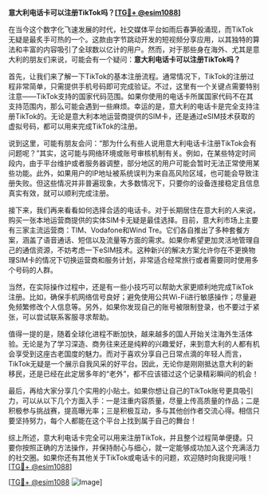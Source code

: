 **意大利电话卡可以注册TikTok吗？[[TG💪+ @esim1088](https://t.me/s/esim1088)]**

在当今这个数字化飞速发展的时代，社交媒体平台如雨后春笋般涌现，而TikTok无疑是最炙手可热的一个。这款由字节跳动开发的短视频分享应用，以其独特的算法和丰富的内容吸引了全球数以亿计的用户。然而，对于那些身在海外、尤其是意大利的朋友们来说，可能会有一个疑问：**意大利电话卡可以注册TikTok吗？**

首先，让我们来了解一下TikTok的基本注册流程。通常情况下，TikTok的注册过程非常简单，只需提供手机号码即可完成验证。不过，这里有一个关键点需要特别注意——TikTok支持的国家代码范围。如果你使用的电话卡所属国家代码不在其支持范围内，那么可能会遇到一些麻烦。幸运的是，意大利的电话卡是完全支持注册TikTok的。无论是意大利本地运营商提供的SIM卡，还是通过eSIM技术获取的虚拟号码，都可以用来完成TikTok的注册。

说到这里，可能有朋友会问：“那为什么有些人说用意大利电话卡注册TikTok会有问题呢？”其实，这可能与网络环境或账号审核机制有关。例如，在某些特定时间段内，由于平台维护或者服务器调整，部分地区的用户可能会暂时无法正常使用某些功能。此外，如果用户的IP地址被系统误判为来自高风险区域，也可能会导致注册失败。但这些情况并非普遍现象，大多数情况下，只要你的设备连接稳定且信息真实有效，就可以顺利完成注册。

接下来，我们再来看看如何选择合适的电话卡。对于长期居住在意大利的人来说，购买一张本地运营商提供的实体SIM卡无疑是最佳选择。目前，意大利市场上主要有三家主流运营商：TIM、Vodafone和Wind Tre。它们各自推出了多种套餐方案，涵盖了语音通话、短信以及流量等方面的需求。如果你希望更加灵活地管理自己的通信资源，不妨考虑一下eSIM技术。这种新兴的解决方案允许你在不更换物理SIM卡的情况下切换运营商和服务计划，非常适合经常旅行或者需要同时使用多个号码的人群。

当然，在实际操作过程中，还是有一些小技巧可以帮助大家更顺利地完成TikTok注册。比如，确保手机网络信号良好；避免使用公共Wi-Fi进行敏感操作；尽量避免频繁修改个人信息等。另外，如果你发现自己的账号被限制登录，也不要过于紧张，可以尝试联系客服寻求帮助。

值得一提的是，随着全球化进程不断加快，越来越多的国人开始关注海外生活体验。无论是为了学习深造、商务往来还是纯粹的兴趣爱好，来到意大利的人都有机会享受到这座古老国度的魅力。而对于喜欢分享自己日常点滴的年轻人而言，TikTok无疑是一个展示自我风采的好平台。因此，无论你是刚刚抵达意大利的新移民，还是已经在此定居多年的“老外”，都不应该错过这个记录精彩瞬间的机会！

最后，再给大家分享几个实用的小贴士。如果你想让自己的TikTok账号更具吸引力，可以从以下几个方面入手：一是注重内容质量，尽量上传高质量的作品；二是积极参与挑战赛，提高曝光率；三是积极互动，多与其他创作者交流心得。相信只要坚持努力，每个人都能在这个平台上找到属于自己的舞台！

综上所述，意大利电话卡完全可以用来注册TikTok，并且整个过程简单便捷。只要你按照正确的方法操作，并保持耐心与细心，就一定能够成功加入这个充满活力的社交圈。如果你还有其他关于TikTok或电话卡的问题，欢迎随时向我提问哦！[[TG💪+ @esim1088](https://t.me/s/esim1088)]

[[TG💪+ @esim1088](https://t.me/s/esim1088) ![Image](https://i.postimg.cc/4NQfJmqS/Snipaste-2025-05-13-00-14-12.png)]